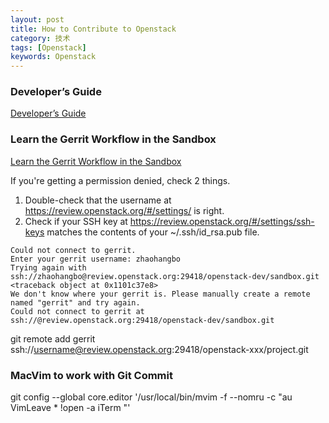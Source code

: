 ```yaml
---
layout: post
title: How to Contribute to Openstack
category: 技术
tags: [Openstack]
keywords: Openstack
---
```


### Developer’s Guide

[Developer’s Guide](http://docs.openstack.org/infra/manual/developers.html)

### Learn the Gerrit Workflow in the Sandbox

[Learn the Gerrit Workflow in the Sandbox](http://docs.openstack.org/infra/manual/sandbox.html#sandbox)


If you're getting a permission denied, check 2 things.
1. Double-check that the username at https://review.openstack.org/#/settings/ is right.
2. Check if your SSH key at https://review.openstack.org/#/settings/ssh-keys matches the contents of your ~/.ssh/id_rsa.pub file.

```
Could not connect to gerrit.
Enter your gerrit username: zhaohangbo
Trying again with ssh://zhaohangbo@review.openstack.org:29418/openstack-dev/sandbox.git
<traceback object at 0x1101c37e8>
We don't know where your gerrit is. Please manually create a remote
named "gerrit" and try again.
Could not connect to gerrit at ssh://@review.openstack.org:29418/openstack-dev/sandbox.git
```

git remote add gerrit ssh://username@review.openstack.org:29418/openstack-xxx/project.git


### MacVim to work with Git Commit

git config --global core.editor '/usr/local/bin/mvim -f --nomru -c "au VimLeave * !open -a iTerm "'
